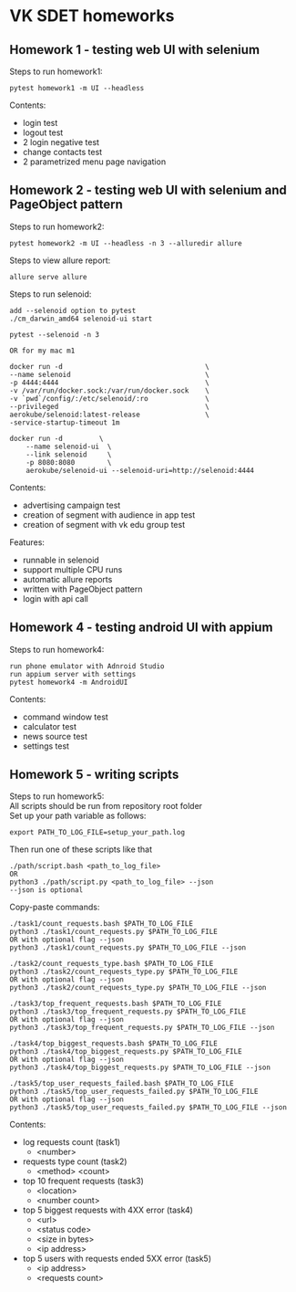 # VK SDET homeworks

## Homework 1 - testing web UI with selenium
Steps to run homework1:
```
pytest homework1 -m UI --headless
```

Contents:
- login test
- logout test
- 2 login negative test
- change contacts test
- 2 parametrized menu page navigation

## Homework 2 - testing web UI with selenium and PageObject pattern
Steps to run homework2:
```
pytest homework2 -m UI --headless -n 3 --alluredir allure
```
Steps to view allure report:
```
allure serve allure
```
Steps to run selenoid:
```
add --selenoid option to pytest
./cm_darwin_amd64 selenoid-ui start

pytest --selenoid -n 3

OR for my mac m1

docker run -d                                   \
--name selenoid                                 \
-p 4444:4444                                    \
-v /var/run/docker.sock:/var/run/docker.sock    \
-v `pwd`/config/:/etc/selenoid/:ro              \
--privileged                                    \
aerokube/selenoid:latest-release                \
-service-startup-timeout 1m

docker run -d         \
    --name selenoid-ui  \
    --link selenoid     \
    -p 8080:8080        \
    aerokube/selenoid-ui --selenoid-uri=http://selenoid:4444
```

Contents:
- advertising campaign test
- creation of segment with audience in app test
- creation of segment with vk edu group test

Features:
- runnable in selenoid
- support multiple CPU runs
- automatic allure reports
- written with PageObject pattern
- login with api call

## Homework 4 - testing android UI with appium
Steps to run homework4:
```
run phone emulator with Adnroid Studio
run appium server with settings
pytest homework4 -m AndroidUI
```

Contents:
- command window test
- calculator test
- news source test
- settings test

## Homework 5 - writing scripts
Steps to run homework5:  
All scripts should be run from repository root folder  
Set up your path variable as follows:
```
export PATH_TO_LOG_FILE=setup_your_path.log
```
Then run one of these scripts like that

```
./path/script.bash <path_to_log_file>
OR
python3 ./path/script.py <path_to_log_file> --json
--json is optional
```

Copy-paste commands:
```
./task1/count_requests.bash $PATH_TO_LOG_FILE
python3 ./task1/count_requests.py $PATH_TO_LOG_FILE
OR with optional flag --json
python3 ./task1/count_requests.py $PATH_TO_LOG_FILE --json

./task2/count_requests_type.bash $PATH_TO_LOG_FILE
python3 ./task2/count_requests_type.py $PATH_TO_LOG_FILE
OR with optional flag --json
python3 ./task2/count_requests_type.py $PATH_TO_LOG_FILE --json

./task3/top_frequent_requests.bash $PATH_TO_LOG_FILE
python3 ./task3/top_frequent_requests.py $PATH_TO_LOG_FILE
OR with optional flag --json
python3 ./task3/top_frequent_requests.py $PATH_TO_LOG_FILE --json

./task4/top_biggest_requests.bash $PATH_TO_LOG_FILE
python3 ./task4/top_biggest_requests.py $PATH_TO_LOG_FILE
OR with optional flag --json
python3 ./task4/top_biggest_requests.py $PATH_TO_LOG_FILE --json

./task5/top_user_requests_failed.bash $PATH_TO_LOG_FILE
python3 ./task5/top_user_requests_failed.py $PATH_TO_LOG_FILE
OR with optional flag --json
python3 ./task5/top_user_requests_failed.py $PATH_TO_LOG_FILE --json
```


Contents:
- log requests count (task1)
  - \<number>
- requests type count (task2)
  - \<method> \<count>
- top 10 frequent requests (task3)
  - \<location>
  - \<number count>
- top 5 biggest requests with 4XX error (task4)
  - \<url>
  - \<status code>
  - \<size in bytes>
  - \<ip address>
- top 5 users with requests ended 5XX error (task5)
  - \<ip address>
  - \<requests count>
